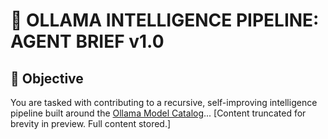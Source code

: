 # 🧠 OLLAMA INTELLIGENCE PIPELINE: AGENT BRIEF v1.0

## 🎯 Objective
You are tasked with contributing to a recursive, self-improving intelligence pipeline built around the [Ollama Model Catalog](https://ollama.com/search)...
[Content truncated for brevity in preview. Full content stored.]